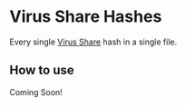 # Virus Share Hashes

Every single [Virus Share](https://virusshare.com/hashes.4n6) hash in a single file.

## How to use
Coming Soon!
